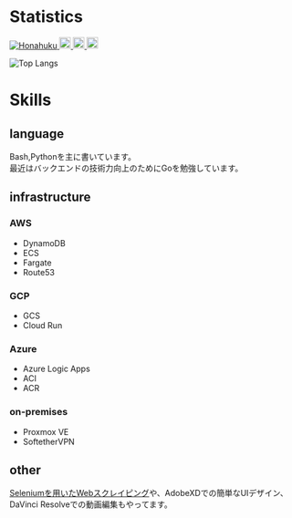 # Statistics
<a href="https://github.com/Honahuku/">
    <img src="https://komarev.com/ghpvc/?username=Honahuku" alt="Honahuku" />
  </a>
  <a href="http://twitter.com/honahuku">
    <img height="20" src="https://img.shields.io/twitter/follow/honahuku?label=Twitter&logo=twitter&style=flat" />
  </a>
  <a href="http://qiita.com/honahuku">
    <img height="20" src="https://qiita-badge.apiapi.app/s/honahuku/posts.svg" />
  </a>
  <a href="http://qiita.com/honahuku">
    <img height="20" src="https://qiita-badge.apiapi.app/s/honahuku/contributions.svg" />
  </a>
  

![Top Langs](https://github-readme-stats.vercel.app/api/top-langs/?username=Honahuku&count_private=true&exclude_repo=honahuku-blog-and-portfolio,ash,ash-vrm,ash_1.2,ash_R18)

<!-- ![Honahuku's GitHub stats](https://github-readme-stats.vercel.app/api?username=Honahuku&show=issues&show_icons=true&count_private=true) -->

<!-- ![](https://github-profile-summary-cards.vercel.app/api/cards/profile-details?username=Honahuku&theme=solarized) -->

# Skills
## language
Bash,Pythonを主に書いています。<br>
最近はバックエンドの技術力向上のためにGoを勉強しています。<br>

## infrastructure
### AWS
- DynamoDB
- ECS
- Fargate
- Route53

### GCP
- GCS
- Cloud Run

### Azure
- Azure Logic Apps
- ACI
- ACR

### on-premises
- Proxmox VE
- SoftetherVPN

## other
[Seleniumを用いたWebスクレイピング](https://github.com/Honahuku/Selenium-Automation)や、AdobeXDでの簡単なUIデザイン、DaVinci Resolveでの動画編集もやってます。<br>
